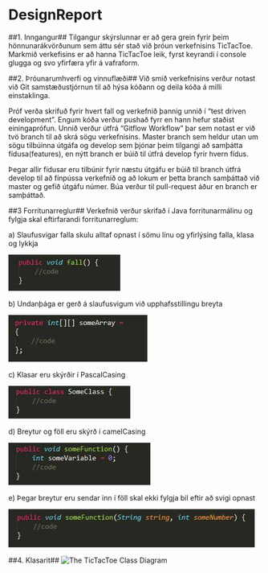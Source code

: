 # DesignReport

##1.  Inngangur##
Tilgangur skýrslunnar er að gera grein fyrir þeim hönnunarákvörðunum sem áttu sér stað við þróun verkefnisins TicTacToe. Markmið verkefisins er að hanna TicTacToe leik, fyrst keyrandi í console glugga og svo yfirfæra yfir á vafraform. 

##2.  Þróunarumhverfi og vinnuflæði##
Við smíð verkefnisins verður notast við Git samstæðustjórnun til að hýsa kóðann og deila kóða á milli einstaklinga. 

Próf verða skrifuð fyrir hvert fall og verkefnið þannig unnið í “test driven development”. Engum kóða verður pushað fyrr en hann hefur staðist einingaprófun.
Unnið verður útfrá “Gitflow Workflow” þar sem notast er við tvö branch til að skrá sögu verkefnisins. Master branch sem heldur utan um sögu tilbúinna útgáfa og develop sem þjónar þeim tilgangi að samþátta fídusa(features), en nýtt branch er
búið til útfrá develop fyrir hvern fídus. 

Þegar allir fídusar eru tilbúnir fyrir næstu útgáfu er búið til branch útfrá develop til að fínpússa verkefnið og að lokum er þetta branch samþáttað við master og gefið útgáfu númer.
Búa verður til pull-request áður en branch er samþáttað.

##3	 Forritunarreglur##
Verkefnið verður skrifað í Java forritunarmálinu og fylgja skal eftirfarandi forritunarreglum:

a)	Slaufusvigar falla skulu alltaf opnast í sömu línu og yfirlýsing falla, klasa og lykkja

![A void function](../docs/img/One.png)

b)	Undanþága er gerð á slaufusvigum við upphafsstillingu breyta

![An integer array](../docs/img/Two.png)

c)	Klasar eru skýrðir í PascalCasing

![A class declared](../docs/img/Three.png)

d)	Breytur og föll eru skýrð í camelCasing

![Function with a variable](../docs/img/Four.png)

e)	 Þegar breytur eru sendar inn í föll skal ekki fylgja bil eftir að svigi opnast

![Function with parameters](../docs/img/Five.png)

##4.	Klasarit##
![The TicTacToe Class Diagram](../docs/img/TicTacToeGame.png)

